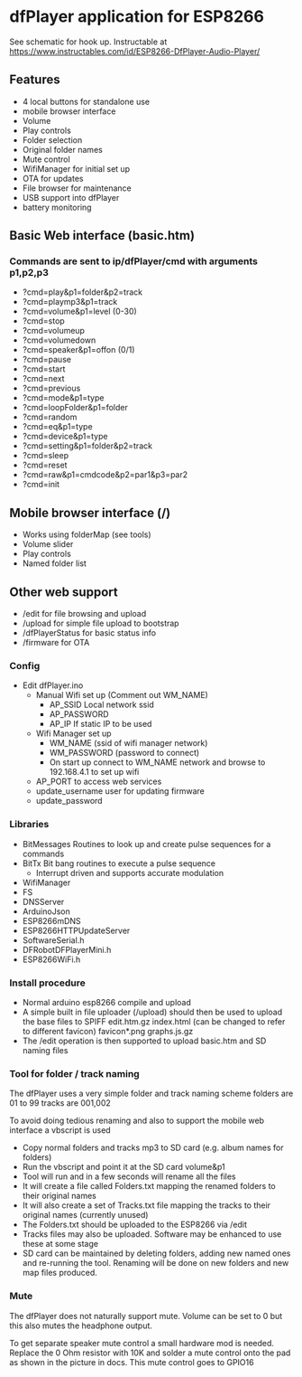 # dfPlayer application for ESP8266

See schematic for hook up.
Instructable at https://www.instructables.com/id/ESP8266-DfPlayer-Audio-Player/

## Features
- 4 local buttons for standalone use
- mobile browser interface
- Volume
- Play controls
- Folder selection
- Original folder names
- Mute control
- WifiManager for initial set up
- OTA for updates
- File browser for maintenance
- USB support into dfPlayer
- battery monitoring

## Basic Web interface (basic.htm)
### Commands are sent to ip/dfPlayer/cmd with arguments p1,p2,p3
- ?cmd=play&p1=folder&p2=track
- ?cmd=playmp3&p1=track
- ?cmd=volume&p1=level (0-30)
- ?cmd=stop
- ?cmd=volumeup
- ?cmd=volumedown
- ?cmd=speaker&p1=offon (0/1)
- ?cmd=pause
- ?cmd=start
- ?cmd=next
- ?cmd=previous
- ?cmd=mode&p1=type
- ?cmd=loopFolder&p1=folder
- ?cmd=random
- ?cmd=eq&p1=type
- ?cmd=device&p1=type
- ?cmd=setting&p1=folder&p2=track
- ?cmd=sleep
- ?cmd=reset
- ?cmd=raw&p1=cmdcode&p2=par1&p3=par2
- ?cmd=init

## Mobile browser interface (/)
- Works using folderMap (see tools)
- Volume slider
- Play controls
- Named folder list

## Other web support
- /edit for file browsing and upload
- /upload for simple file upload to bootstrap
- /dfPlayerStatus for basic status info
- /firmware for OTA

### Config
- Edit dfPlayer.ino
	- Manual Wifi set up (Comment out WM_NAME)
		- AP_SSID Local network ssid
		- AP_PASSWORD 
		- AP_IP If static IP to be used
	- Wifi Manager set up
		- WM_NAME (ssid of wifi manager network)
		- WM_PASSWORD (password to connect)
		- On start up connect to WM_NAME network and browse to 192.168.4.1 to set up wifi
	- AP_PORT to access web services
	- update_username user for updating firmware
	- update_password
	
### Libraries
- BitMessages Routines to look up and create pulse sequences for a commands
- BitTx Bit bang routines to execute a pulse sequence
	- Interrupt driven and supports accurate modulation
- WifiManager
- FS
- DNSServer
- ArduinoJson
- ESP8266mDNS
- ESP8266HTTPUpdateServer
- SoftwareSerial.h
- DFRobotDFPlayerMini.h
- ESP8266WiFi.h

### Install procedure
- Normal arduino esp8266 compile and upload
- A simple built in file uploader (/upload) should then be used to upload the base files to SPIFF
  edit.htm.gz
  index.html (can be changed to refer to different favicon)
  favicon*.png
  graphs.js.gz
- The /edit operation is then supported to upload basic.htm and SD naming files
	
### Tool for folder / track naming
The dfPlayer uses a very simple folder and track naming scheme
folders are 01 to 99
tracks are 001,002 

To avoid doing tedious renaming and also to support the mobile web interface a vbscript is used

- Copy normal folders and tracks mp3 to SD card (e.g. album names for folders)
- Run the vbscript and point it at the SD card volume&p1
- Tool will run and in a few seconds will rename all the files
- It will create a file called Folders.txt mapping the renamed folders to their original names
- It will also create a set of Tracks.txt file mapping the tracks to their original names (currently unused)
- The Folders.txt should be uploaded to the ESP8266 via /edit
- Tracks files may also be uploaded. Software may be enhanced to use these at some stage
- SD card can be maintained by deleting folders, adding new named ones and re-running the tool. Renaming will be done on new folders and new map files produced.

### Mute
The dfPlayer does not naturally support mute. Volume can be set to 0 but this also mutes the headphone output.

To get separate speaker mute control a small hardware mod is needed. Replace the 0 Ohm resistor with 10K and solder a mute control onto the pad as shown in the picture in docs. This mute control goes to GPIO16
